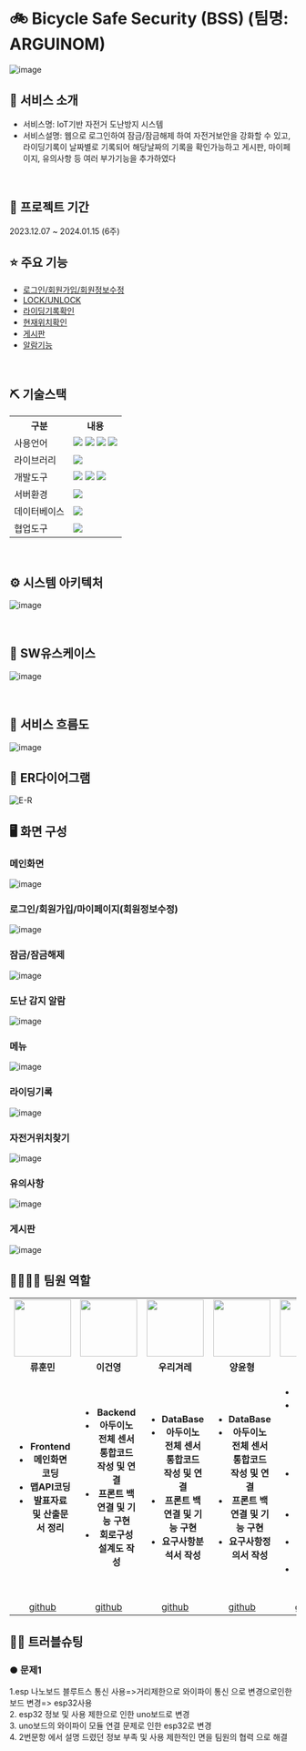 # 🚲 Bicycle Safe Security (BSS) (팀명: ARGUINOM)
![image](https://github.com/2023-SMHRD-KDT-IOT-4/Repo/assets/149558578/1f54dc73-e7de-4e95-9e03-fd4ff5f3f9a5)


## 👀 서비스 소개
* 서비스명:  IoT기반 자전거 도난방지 시스템
* 서비스설명: 웹으로 로그인하여 잠금/잠금해제 하여 자전거보안을 강화할 수 있고, 라이딩기록이 날짜별로 기록되어 해당날짜의 기록을 확인가능하고 게시판, 마이페이지, 유의사항 등 여러 부가기능을 추가하였다
<br>

## 📅 프로젝트 기간
2023.12.07 ~ 2024.01.15 (6주)
<br>

## ⭐ 주요 기능
* <a href="https://github.com/2023-SMHRD-KDT-IOT-4/Repo/blob/3f8803bbcdb0ba4b6b3fc7eb2a0e6ec6611d8b53/Middle_project12/src/main/java/com/smhrd/bicycle/UserController.java" target='_blank'>로그인/회원가입/회원정보수정</a>
* <a href="https://github.com/2023-SMHRD-KDT-IOT-4/Repo/blob/3f8803bbcdb0ba4b6b3fc7eb2a0e6ec6611d8b53/Middle_project12/src/main/java/com/smhrd/bicycle/ParkingController.java" target='_blank'>LOCK/UNLOCK</a>
* <a href="https://github.com/2023-SMHRD-KDT-IOT-4/Repo/blob/eb78bd65a676770a437d7aee8d3b4b003fde1bb1/Middle_project12/src/main/java/com/smhrd/bicycle/GpsController.java#L26" target='_blank'>라이딩기록확인</a>
* <a href="https://github.com/2023-SMHRD-KDT-IOT-4/Repo/blob/eb78bd65a676770a437d7aee8d3b4b003fde1bb1/Middle_project12/src/main/java/com/smhrd/bicycle/ArduinoController.java#L47C2-L47C2" target='_blank'>현재위치확인</a>
* <a href="https://github.com/2023-SMHRD-KDT-IOT-4/Repo/blob/3f8803bbcdb0ba4b6b3fc7eb2a0e6ec6611d8b53/Middle_project12/src/main/java/com/smhrd/bicycle/BoardController.java" target='_blank'>게시판</a>
* <a href="https://github.com/2023-SMHRD-KDT-IOT-4/Repo/blob/eb78bd65a676770a437d7aee8d3b4b003fde1bb1/Middle_project12/src/main/java/com/smhrd/bicycle/AlarmController.java" target='_blank'>알람기능</a>

<br>

## ⛏ 기술스택
<table>
    <tr>
        <th>구분</th>
        <th>내용</th>
    </tr>
    <tr>
        <td>사용언어</td>
        <td>
            <img src="https://img.shields.io/badge/Java-007396?style=for-the-badge&logo=java&logoColor=white"/>
            <img src="https://img.shields.io/badge/HTML5-E34F26?style=for-the-badge&logo=HTML5&logoColor=white"/>
            <img src="https://img.shields.io/badge/CSS3-1572B6?style=for-the-badge&logo=CSS3&logoColor=white"/>
            <img src="https://img.shields.io/badge/JavaScript-F7DF1E?style=for-the-badge&logo=JavaScript&logoColor=white"/>
        </td>
    </tr>
    <tr>
        <td>라이브러리</td>
        <td>
            <img src="https://img.shields.io/badge/Kakao Map Api-007CE2?style=for-the-badge&logo=KaKao Map Api&logoColor=white">
        </td>
    </tr>
    <tr>
        <td>개발도구</td>
        <td>
            <img src="https://img.shields.io/badge/Spring-6DB33F?style=for-the-badge&logo=Spring&logoColor=white"/> 
            <img src="https://img.shields.io/badge/Arduino-00979D?style=for-the-badge&logo=Arduino&logoColor=white"/>
            <img src="https://img.shields.io/badge/VSCode-007ACC?style=for-the-badge&logo=VisualStudioCode&logoColor=white"/>
        </td>
    </tr>
    <tr>
        <td>서버환경</td>
        <td>
            <img src="https://img.shields.io/badge/Apache Tomcat-D22128?style=for-the-badge&logo=Apache Tomcat&logoColor=white"/>
        </td>
    </tr>
    <tr>
        <td>데이터베이스</td>
        <td>
            <img src="https://img.shields.io/badge/Oracle 11g-F80000?style=for-the-badge&logo=Oracle&logoColor=white"/>
        </td>
    </tr>
    <tr>
        <td>협업도구</td>
        <td>
            <img src="https://img.shields.io/badge/GitHub-181717?style=for-the-badge&logo=GitHub&logoColor=white"/>
        </td>
    </tr>
</table>


<br>

## ⚙ 시스템 아키텍처
![image](https://github.com/2023-SMHRD-KDT-IOT-4/Repo/assets/149558578/f01b727a-fd4b-413e-b878-39c5aa5f87de)

<br>

## 📌 SW유스케이스
![image](https://github.com/2023-SMHRD-KDT-IOT-4/Repo/assets/149558578/3b2d2412-49bb-41ce-80d9-4c2bbabce6ad)

<br>

## 📌 서비스 흐름도
![image](https://github.com/2023-SMHRD-KDT-IOT-4/Repo/assets/149558578/1578f63e-4eee-4959-903b-24bb0eff899d)
<br>

## 📌 ER다이어그램
![E-R](https://github.com/2023-SMHRD-KDT-IOT-4/Repo/assets/149558578/6ce064b5-ea89-4f44-b136-d7f8fdbd3541)
<br>

## 🖥 화면 구성
### 메인화면
![image](https://github.com/2023-SMHRD-KDT-IOT-4/Repo/assets/149558578/25c3f866-21e8-41db-8017-640027c3be2d)
<br>

### 로그인/회원가입/마이페이지(회원정보수정)
![image](https://github.com/2023-SMHRD-KDT-IOT-4/Repo/assets/149558578/40a60943-5bb2-436e-a4e0-3ccb860e2b73)
<br>

### 잠금/잠금해제
![image](https://github.com/2023-SMHRD-KDT-IOT-4/Repo/assets/149558578/f5a4771e-905f-469b-bbd5-00f1e0a165c3)
<br>

### 도난 감지 알람
![image](https://github.com/2023-SMHRD-KDT-IOT-4/Repo/assets/144170214/eb012fe7-eb1b-478f-9ecf-92803c67c675)
<br>

### 메뉴
![image](https://github.com/2023-SMHRD-KDT-IOT-4/Repo/assets/149558578/d1d141ec-62f7-4090-89cc-9eeb01d977a5)
<br>

### 라이딩기록
![image](https://github.com/2023-SMHRD-KDT-IOT-4/Repo/assets/149558578/3ae8055f-8209-41e5-a74b-2f691c95ab21)
<br>

### 자전거위치찾기
![image](https://github.com/2023-SMHRD-KDT-IOT-4/Repo/assets/149558578/3fe91cec-6b3b-4558-a2dd-fbd3a4e461bf)
<br>

### 유의사항
![image](https://github.com/2023-SMHRD-KDT-IOT-4/Repo/assets/149558578/cbd87ac5-f47c-490b-8c5f-1970b662ed11)
<br>

### 게시판
![image](https://github.com/2023-SMHRD-KDT-IOT-4/Repo/assets/149558578/dc8b850a-2093-4303-902a-16200ec6dbde)
<br>

## 👨‍👩‍👦‍👦 팀원 역할
<table>
  <tr>
    <td align="center"><img src="https://item.kakaocdn.net/do/fd49574de6581aa2a91d82ff6adb6c0115b3f4e3c2033bfd702a321ec6eda72c" width="100" height="100"/></td>
    <td align="center"><img src="https://mb.ntdtv.kr/assets/uploads/2019/01/Screen-Shot-2019-01-08-at-4.31.55-PM-e1546932545978.png" width="100" height="100"/></td>
    <td align="center"><img src="https://github.com/2023-SMHRD-KDT-IOT-4/Repo/assets/149558578/3666a1b2-5bbb-41ba-b113-9582fef82fbb" width="100" height="100"/></td>
    <td align="center"><img src="https://github.com/2023-SMHRD-KDT-IOT-4/Repo/assets/149558578/7b108ab0-3080-4bf1-a4a8-ad15c80341b6" width="100" height="100"/></td>
    <td align="center"><img src="https://pbs.twimg.com/media/B-n6uPYUUAAZSUx.png" width="100" height="100"/></td>
    <td align="center"><img src="https://mblogthumb-phinf.pstatic.net/20160127_177/krazymouse_1453865104404DjQIi_PNG/%C4%AB%C4%AB%BF%C0%C7%C1%B7%BB%C1%EE_%B6%F3%C0%CC%BE%F0.png?type=w2" width="100" height="100"/></td>
      
  </tr>
  <tr>
    <td align="center"><strong>류훈민</strong></td>
    <td align="center"><strong>이건영</strong></td>
    <td align="center"><strong>우리겨레</strong></td>
    <td align="center"><strong>양윤형</strong></td>
    <td align="center"><strong>이진우</strong></td>
    <td align="center"><strong>김상현</strong></td>

  </tr>
  <tr>
    <td align="center"><b>
        <ul>
            <li>Frontend</li>
            <li>메인화면코딩</li>
            <li>맵API코딩</li>
            <li>발표자료 및 산출문서 정리</li>
          </ul>
    </b>
    </td>
       <td align="center"><b>
        <ul>
            <li>Backend</li>
            <li>아두이노 전체 센서 통합코드 작성 및 연결</li>
            <li>프론트 백 연결 및 기능 구현</li>
            <li>회로구성 설계도 작성</li>
          </ul>
    </b>
    </td>  
       </td>
       <td align="center"><b>
        <ul>
            <li>DataBase</li>
            <li>아두이노 전체 센서 통합코드 작성 및 연결</li>
            <li>프론트 백 연결 및 기능 구현</li>
            <li>요구사항분석서 작성</li>
          </ul>
    </b>
    </td>
        <td align="center"><b>
        <ul>
            <li>DataBase</li>
            <li>아두이노 전체 센서 통합코드 작성 및 연결</li>
            <li>프론트 백 연결 및 기능 구현</li>
            <li>요구사항정의서 작성</li>
          </ul>
    </b>
    </td> 
        <td align="center"><b>
        <ul>
            <li>Frontend</li>
            <li>아두이노 전체 센서 통합코드 작성 및 연결</li>
            <li>재료조립 및 디자인 스케치</li>
            <li>메인화면 코딩</li>
            <li>시제품 틀 구성 제작</li>
            <li>포스터 작성</li>
          </ul>
    </b>
    </td>
      <td align="center"><b>
        <ul>
            <li>Frontend</li>
            <li>아두이노 전체 센서 통합코드 작성 및 연결</li>
            <li>메인화면 코딩</li>
            <li>경보 화면 코딩</li>
            <li>화면설계서 작성</li>
          </ul>
    </b>
    </td>

  </tr>
  <tr>
    <td align="center"><a href="https://github.com/HUNMINRYU" target='_blank'>github</a></td>
    <td align="center"><a href="https://github.com/dlrjsdud" target='_blank'>github</a></td>
    <td align="center"><a href="https://github.com/ruwlakfn" target='_blank'>github</a></td>
    <td align="center"><a href="https://github.com/YangYnuHyeong" target='_blank'>github</a></td>
    <td align="center"><a href="https://github.com/dlwlsdn808" target='_blank'>github</a></td>
    <td align="center"><a href="https://github.com/sangiot" target='_blank'>github</a></td>

  </tr>
  </table>

## 🤾‍♂️ 트러블슈팅
### ● 문제1
1.esp 나노보드 블루트스 통신 사용=>거리제한으로 와이파이 통신 으로 변경으로인한 보드 변경=> esp32사용
<br>
2. esp32 정보 및 사용 제한으로 인한  uno보드로 변경
<br>
3. uno보드의 와이파이 모듈 연결 문제로 인한 esp32로 변경
<br>
4. 2번문항 에서 설명 드렸던 정보 부족 및 사용 제한적인 면을 팀원의 협력 으로 해결
 
  
  

